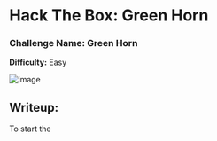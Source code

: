 # Hack The Box: Green Horn

### Challenge Name: Green Horn
**Difficulty:** Easy

![image](https://github.com/user-attachments/assets/9d579f42-4378-4cc0-8183-aa3ae39557d3)


## Writeup:

To start the 



